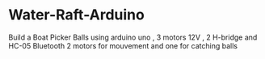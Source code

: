 # Water-Raft-Arduino
Build a Boat Picker Balls using arduino uno , 3 motors 12V , 2 H-bridge and HC-05 Bluetooth
2 motors for mouvement and one for catching balls
